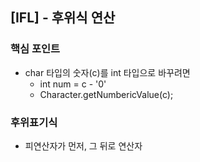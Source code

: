 ## [IFL] - 후위식 연산 

### 핵심 포인트
- char 타입의 숫자(c)를 int 타입으로 바꾸려면 
    - int num = c - '0'
    - Character.getNumbericValue(c);

### 후위표기식
- 피연산자가 먼저, 그 뒤로 연산자